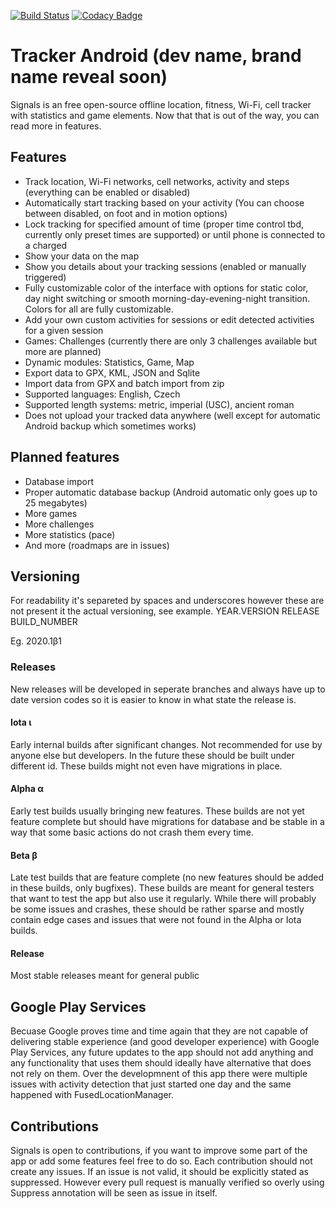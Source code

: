 [![Build Status](https://travis-ci.org/adsamcik/Signals-android.svg?branch=master)](https://travis-ci.org/adsamcik/Signals-android)
[![Codacy Badge](https://api.codacy.com/project/badge/Grade/43cf544eff334ca0a3a15c7791a64e27)](https://www.codacy.com/app/adsamcik/Signals-android?utm_source=github.com&amp;utm_medium=referral&amp;utm_content=adsamcik/Signals-android&amp;utm_campaign=Badge_Grade)

# Tracker Android (dev name, brand name reveal soon)

Signals is an free open-source offline location, fitness, Wi-Fi, cell tracker with statistics and game elements. Now that that is out of the way, you can read more in features.

## Features

- Track location, Wi-Fi networks, cell networks, activity and steps (everything can be enabled or disabled)
- Automatically start tracking based on your activity (You can choose between disabled, on foot and in motion options)
- Lock tracking for specified amount of time (proper time control tbd, currently only preset times are supported) or until phone is connected to a charged
- Show your data on the map
- Show you details about your tracking sessions (enabled or manually triggered)
- Fully customizable color of the interface with options for static color, day night switching or smooth morning-day-evening-night transition. Colors for all are fully customizable.
- Add your own custom activities for sessions or edit detected activities for a given session
- Games: Challenges (currently there are only 3 challenges available but more are planned)
- Dynamic modules: Statistics, Game, Map
- Export data to GPX, KML, JSON and Sqlite
- Import data from GPX and batch import from zip
- Supported languages: English, Czech
- Supported length systems: metric, imperial (USC), ancient roman
- Does not upload your tracked data anywhere (well except for automatic Android backup which sometimes works)

## Planned features

- Database import
- Proper automatic database backup (Android automatic only goes up to 25 megabytes)
- More games
- More challenges
- More statistics (pace)
- And more (roadmaps are in issues)

## Versioning

For readability it's separeted by spaces and underscores however these are not present it the actual versioning, see example.
YEAR.VERSION RELEASE BUILD_NUMBER

Eg. 2020.1β1

### Releases

New releases will be developed in seperate branches and always have up to date version codes so it is easier to know in what state the release is.

#### Iota ι

Early internal builds after significant changes. Not recommended for use by anyone else but developers. In the future these should be built under different id. These builds might not even have migrations in place.

#### Alpha α

Early test builds usually bringing new features. These builds are not yet feature complete but should have migrations for database and be stable in a way that some basic actions do not crash them every time.

#### Beta β

Late test builds that are feature complete (no new features should be added in these builds, only bugfixes). These builds are meant for general testers that want to test the app but also use it regularly. While there will probably be some issues and crashes, these should be rather sparse and mostly contain edge cases and issues that were not found in the Alpha or Iota builds.

#### Release

Most stable releases meant for general public

## Google Play Services

Becuase Google proves time and time again that they are not capable of delivering stable experience (and good developer experience) with Google Play Services, any future updates to the app should not add anything and any functionality that uses them should ideally have alternative that does not rely on them. Over the developmnent of this app there were multiple issues with activity detection that just started one day and the same happened with FusedLocationManager.

## Contributions

Signals is open to contributions, if you want to improve some part of the app or add some features feel free to do so. Each contribution should not create any issues. If an issue is not valid, it should be explicitly stated as suppressed. However every pull request is manually verified so overly using Suppress annotation will be seen as issue in itself.
